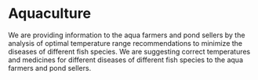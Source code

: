 # Aquaculture
We are providing information to the aqua farmers and pond sellers by the analysis of optimal temperature range recommendations to minimize the diseases of different fish species. We are suggesting correct temperatures and medicines for different diseases of different fish species to the aqua farmers and pond sellers.
